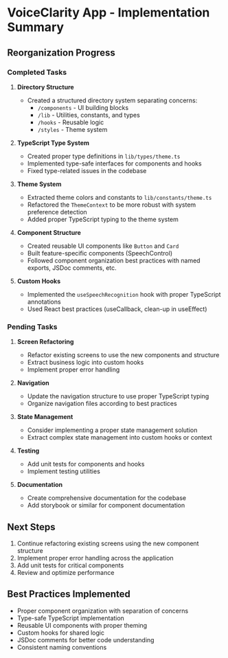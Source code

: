 # VoiceClarity App - Implementation Summary

## Reorganization Progress

### Completed Tasks

1. **Directory Structure**
   - Created a structured directory system separating concerns:
     - `/components` - UI building blocks
     - `/lib` - Utilities, constants, and types
     - `/hooks` - Reusable logic
     - `/styles` - Theme system

2. **TypeScript Type System**
   - Created proper type definitions in `lib/types/theme.ts`
   - Implemented type-safe interfaces for components and hooks
   - Fixed type-related issues in the codebase

3. **Theme System**
   - Extracted theme colors and constants to `lib/constants/theme.ts`
   - Refactored the `ThemeContext` to be more robust with system preference detection
   - Added proper TypeScript typing to the theme system

4. **Component Structure**
   - Created reusable UI components like `Button` and `Card`
   - Built feature-specific components (SpeechControl)
   - Followed component organization best practices with named exports, JSDoc comments, etc.

5. **Custom Hooks**
   - Implemented the `useSpeechRecognition` hook with proper TypeScript annotations
   - Used React best practices (useCallback, clean-up in useEffect)

### Pending Tasks

1. **Screen Refactoring**
   - Refactor existing screens to use the new components and structure
   - Extract business logic into custom hooks
   - Implement proper error handling

2. **Navigation**
   - Update the navigation structure to use proper TypeScript typing
   - Organize navigation files according to best practices

3. **State Management**
   - Consider implementing a proper state management solution
   - Extract complex state management into custom hooks or context

4. **Testing**
   - Add unit tests for components and hooks
   - Implement testing utilities

5. **Documentation**
   - Create comprehensive documentation for the codebase
   - Add storybook or similar for component documentation

## Next Steps

1. Continue refactoring existing screens using the new component structure
2. Implement proper error handling across the application
3. Add unit tests for critical components
4. Review and optimize performance

## Best Practices Implemented

- Proper component organization with separation of concerns
- Type-safe TypeScript implementation
- Reusable UI components with proper theming
- Custom hooks for shared logic
- JSDoc comments for better code understanding
- Consistent naming conventions 